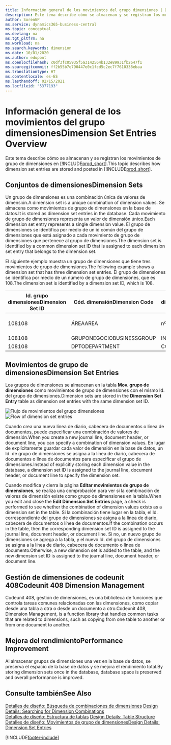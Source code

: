 ```yaml
---
title: Información general de los movimientos del grupo dimensiones | Documentos de Microsoft
description: Este tema describe cómo se almacenan y se registran los movimientos de grupo de dimensiones en Dynamics 365.
author: SorenGP
ms.service: dynamics365-business-central
ms.topic: conceptual
ms.devlang: na
ms.tgt_pltfrm: na
ms.workload: na
ms.search.keywords: dimension
ms.date: 10/01/2020
ms.author: edupont
ms.openlocfilehash: c0df3fc05935f5a3142564b132e89931fb2647f1
ms.sourcegitcommit: ff2b55b7e790447e0c1fcd5c2ec7f7610338ebaa
ms.translationtype: HT
ms.contentlocale: es-ES
ms.lasthandoff: 02/15/2021
ms.locfileid: "5377193"
---
```

# <a name="dimension-set-entries-overview"></a><span data-ttu-id="34fa8-103">Información general de los movimientos del grupo dimensiones</span><span class="sxs-lookup"><span data-stu-id="34fa8-103">Dimension Set Entries Overview</span></span>
<span data-ttu-id="34fa8-104">Este tema describe cómo se almacenan y se registran los movimientos de grupo de dimensiones en [!INCLUDE[prod_short](includes/prod_short.md)].</span><span class="sxs-lookup"><span data-stu-id="34fa8-104">This topic describes how dimension set entries are stored and posted in [!INCLUDE[prod_short](includes/prod_short.md)].</span></span>  

## <a name="dimension-sets"></a><span data-ttu-id="34fa8-105">Conjuntos de dimensiones</span><span class="sxs-lookup"><span data-stu-id="34fa8-105">Dimension Sets</span></span>  
<span data-ttu-id="34fa8-106">Un grupo de dimensiones es una combinación única de valores de dimensión.</span><span class="sxs-lookup"><span data-stu-id="34fa8-106">A dimension set is a unique combination of dimension values.</span></span> <span data-ttu-id="34fa8-107">Se almacena como movimientos de grupo de dimensiones en la base de datos.</span><span class="sxs-lookup"><span data-stu-id="34fa8-107">It is stored as dimension set entries in the database.</span></span> <span data-ttu-id="34fa8-108">Cada movimiento de grupo de dimensiones representa un valor de dimensión único.</span><span class="sxs-lookup"><span data-stu-id="34fa8-108">Each dimension set entry represents a single dimension value.</span></span> <span data-ttu-id="34fa8-109">El grupo de dimensiones se identifica por medio de un id común del grupo de dimensiones que está asignado a cada movimiento de grupo de dimensiones que pertenece al grupo de dimensiones.</span><span class="sxs-lookup"><span data-stu-id="34fa8-109">The dimension set is identified by a common dimension set ID that is assigned to each dimension set entry that belongs to the dimension set.</span></span>  

<span data-ttu-id="34fa8-110">El siguiente ejemplo muestra un grupo de dimensiones que tiene tres movimientos de grupo de dimensiones.</span><span class="sxs-lookup"><span data-stu-id="34fa8-110">The following example shows a dimension set that has three dimension set entries.</span></span> <span data-ttu-id="34fa8-111">El grupo de dimensiones se identifica por medio de un número de grupo de dimensiones, que es 108.</span><span class="sxs-lookup"><span data-stu-id="34fa8-111">The dimension set is identified by a dimension set ID, which is 108.</span></span>  

|<span data-ttu-id="34fa8-112">Id. grupo dimensiones</span><span class="sxs-lookup"><span data-stu-id="34fa8-112">Dimension Set ID</span></span>|<span data-ttu-id="34fa8-113">Cód. dimensión</span><span class="sxs-lookup"><span data-stu-id="34fa8-113">Dimension Code</span></span>|<span data-ttu-id="34fa8-114">Cód. valor dimensión</span><span class="sxs-lookup"><span data-stu-id="34fa8-114">Dimension Value Code</span></span>|<span data-ttu-id="34fa8-115">Nombre valor dimensión</span><span class="sxs-lookup"><span data-stu-id="34fa8-115">Dimension Value Name</span></span>|  
|----------------------|--------------------|--------------------------|--------------------------|  
|<span data-ttu-id="34fa8-116">108</span><span class="sxs-lookup"><span data-stu-id="34fa8-116">108</span></span>|<span data-ttu-id="34fa8-117">ÁREA</span><span class="sxs-lookup"><span data-stu-id="34fa8-117">AREA</span></span>|<span data-ttu-id="34fa8-118">nº 70</span><span class="sxs-lookup"><span data-stu-id="34fa8-118">70</span></span>|<span data-ttu-id="34fa8-119">Norte América</span><span class="sxs-lookup"><span data-stu-id="34fa8-119">America North</span></span>|  
|<span data-ttu-id="34fa8-120">108</span><span class="sxs-lookup"><span data-stu-id="34fa8-120">108</span></span>|<span data-ttu-id="34fa8-121">GRUPONEGOCIO</span><span class="sxs-lookup"><span data-stu-id="34fa8-121">BUSINESSGROUP</span></span>|<span data-ttu-id="34fa8-122">INICIO</span><span class="sxs-lookup"><span data-stu-id="34fa8-122">HOME</span></span>|<span data-ttu-id="34fa8-123">Inicio</span><span class="sxs-lookup"><span data-stu-id="34fa8-123">Home</span></span>|  
|<span data-ttu-id="34fa8-124">108</span><span class="sxs-lookup"><span data-stu-id="34fa8-124">108</span></span>|<span data-ttu-id="34fa8-125">DPTO</span><span class="sxs-lookup"><span data-stu-id="34fa8-125">DEPARTMENT</span></span>|<span data-ttu-id="34fa8-126">CCIAL</span><span class="sxs-lookup"><span data-stu-id="34fa8-126">SALES</span></span>|<span data-ttu-id="34fa8-127">Ccial</span><span class="sxs-lookup"><span data-stu-id="34fa8-127">Sales</span></span>|  

## <a name="dimension-set-entries"></a><span data-ttu-id="34fa8-128">Movimientos de grupo de dimensiones</span><span class="sxs-lookup"><span data-stu-id="34fa8-128">Dimension Set Entries</span></span>  
<span data-ttu-id="34fa8-129">Los grupos de dimensiones se almacenan en la tabla **Mov. grupo de dimensiones** como movimientos de grupo de dimensiones con el mismo Id. del grupo de dimensiones.</span><span class="sxs-lookup"><span data-stu-id="34fa8-129">Dimension sets are stored in the **Dimension Set Entry** table as dimension set entries with the same dimension set ID.</span></span>  

<span data-ttu-id="34fa8-130">![Flujo de movimientos del grupo dimensiones](media/dimensionentrynav7.png "Flujo de movimientos del grupo dimensiones")</span><span class="sxs-lookup"><span data-stu-id="34fa8-130">![Flow of dimension set entries](media/dimensionentrynav7.png "Flow of dimension set entries")</span></span>  

<span data-ttu-id="34fa8-131">Cuando crea una nueva línea de diario, cabecera de documentos o línea de documentos, puede especificar una combinación de valores de dimensión.</span><span class="sxs-lookup"><span data-stu-id="34fa8-131">When you create a new journal line, document header, or document line, you can specify a combination of dimension values.</span></span> <span data-ttu-id="34fa8-132">En lugar de explícitamente guardar cada valor de dimensión en la base de datos, un Id. de grupo de dimensiones se asigna a la línea de diario, cabecera de documentos o línea de documentos para especificar el grupo de dimensiones.</span><span class="sxs-lookup"><span data-stu-id="34fa8-132">Instead of explicitly storing each dimension value in the database, a dimension set ID is assigned to the journal line, document header, or document line to specify the dimension set.</span></span>  

<span data-ttu-id="34fa8-133">Cuando modifica y cierra la página **Editar movimientos de grupo de dimensiones**, se realiza una comprobación para ver si la combinación de valores de dimensión existe como grupo de dimensiones en la tabla.</span><span class="sxs-lookup"><span data-stu-id="34fa8-133">When you edit and close the **Edit Dimension Set Entries** page, a check is performed to see whether the combination of dimension values exists as a dimension set in the table.</span></span> <span data-ttu-id="34fa8-134">Si la combinación tiene lugar en la tabla, el Id. correspondiente del grupo de dimensiones se asigna a la línea de diario, cabecera de documentos o línea de documentos.</span><span class="sxs-lookup"><span data-stu-id="34fa8-134">If the combination occurs in the table, then the corresponding dimension set ID is assigned to the journal line, document header, or document line.</span></span> <span data-ttu-id="34fa8-135">Si no, un nuevo grupo de dimensiones se agrega a la tabla, y el nuevo Id. del grupo de dimensiones se asigna a la línea de diario, cabecera de documento o línea de documento.</span><span class="sxs-lookup"><span data-stu-id="34fa8-135">Otherwise, a new dimension set is added to the table, and the new dimension set ID is assigned to the journal line, document header, or document line.</span></span>

## <a name="codeunit-408-dimension-management"></a><span data-ttu-id="34fa8-136">Gestión de dimensiones de codeunit 408</span><span class="sxs-lookup"><span data-stu-id="34fa8-136">Codeunit 408 Dimension Management</span></span>
<span data-ttu-id="34fa8-137">Codeunit 408, gestión de dimensiones, es una biblioteca de funciones que controla tareas comunes relacionadas con las dimensiones, como copiar desde una tabla a otra o desde un documento a otro.</span><span class="sxs-lookup"><span data-stu-id="34fa8-137">Codeunit 408, Dimension Management, is a function library that handles common tasks that are related to dimensions, such as copying from one table to another or from one document to another.</span></span>

## <a name="performance-improvement"></a><span data-ttu-id="34fa8-138">Mejora del rendimiento</span><span class="sxs-lookup"><span data-stu-id="34fa8-138">Performance Improvement</span></span>  
<span data-ttu-id="34fa8-139">Al almacenar grupos de dimensiones una vez en la base de datos, se preserva el espacio de la base de datos y se mejora el rendimiento total.</span><span class="sxs-lookup"><span data-stu-id="34fa8-139">By storing dimension sets once in the database, database space is preserved and overall performance is improved.</span></span>  

## <a name="see-also"></a><span data-ttu-id="34fa8-140">Consulte también</span><span class="sxs-lookup"><span data-stu-id="34fa8-140">See Also</span></span>  
<span data-ttu-id="34fa8-141">[Detalles de diseño: Búsqueda de combinaciones de dimensiones](design-details-searching-for-dimension-combinations.md) </span><span class="sxs-lookup"><span data-stu-id="34fa8-141">[Design Details: Searching for Dimension Combinations](design-details-searching-for-dimension-combinations.md) </span></span>  
<span data-ttu-id="34fa8-142">[Detalles de diseño: Estructura de tablas](design-details-table-structure.md) </span><span class="sxs-lookup"><span data-stu-id="34fa8-142">[Design Details: Table Structure](design-details-table-structure.md) </span></span>  
[<span data-ttu-id="34fa8-143">Detalles de diseño: Movimientos de grupo de dimensiones</span><span class="sxs-lookup"><span data-stu-id="34fa8-143">Design Details: Dimension Set Entries</span></span>](design-details-dimension-set-entries.md)   


[!INCLUDE[footer-include](includes/footer-banner.md)]